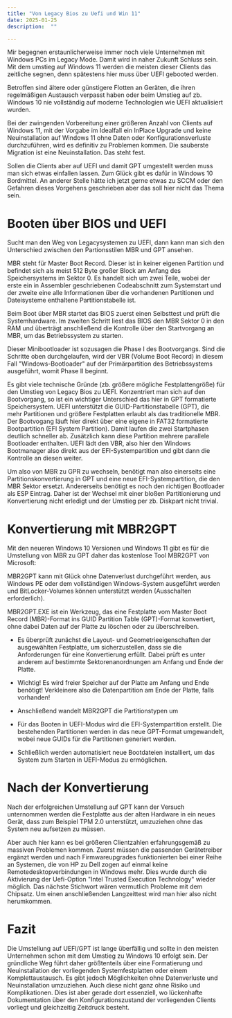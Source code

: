 ```yaml
---
title: "Von Legacy Bios zu Uefi und Win 11"
date: 2025-01-25
description:  ""

---
```


Mir begegnen erstaunlicherweise immer noch viele Unternehmen mit Windows PCs im Legacy Mode. Damit wird in naher Zukunft Schluss sein. Mit dem umstieg auf Windows 11 werden die meisten dieser Clients das zeitliche segnen, denn spätestens hier muss über UEFI gebooted werden. 

Betroffen sind ältere oder günstigere Flotten an Geräten, die ihren regelmäßigen Austausch verpasst haben oder beim Umstieg auf zb. Windows 10 nie vollständig auf moderne Technologien wie UEFI aktualisiert wurden.

Bei der zwingenden Vorbereitung einer größeren Anzahl von Clients auf Windows 11, mit der Vorgabe im Idealfall ein InPlace Upgrade und keine Neuinstallation auf Windows 11 ohne Daten oder Konfigurationsverluste durchzuführen, wird es definitiv zu Problemen kommen. Die sauberste Migration ist eine Neuinstallation. Das steht fest. 

Sollen die Clients aber auf UEFI und damit GPT umgestellt werden muss man sich etwas einfallen lassen. Zum Glück gibt es dafür in Windows 10 Bordmittel. An anderer Stelle hätte ich jetzt gerne etwas zu SCCM oder den Gefahren dieses Vorgehens geschrieben aber das soll hier nicht das Thema sein.

# Booten über BIOS und UEFI 

Sucht man den Weg von Legacysystemen zu UEFI, dann kann man sich den Unterschied zwischen den Partionsstilen MBR und GPT ansehen.

MBR steht für Master Boot Record. Dieser ist in keiner eigenen Partition und befindet sich als meist 512 Byte großer Block am Anfang des Speichersystems im Sektor 0. Es handelt sich um zwei Teile, wobei der erste ein in Assembler geschriebenen Codeabschnitt zum Systemstart und der zweite eine alle Informationen über die vorhandenen Partitionen und Dateisysteme enthaltene Partitionstabelle ist.

Beim Boot über MBR startet das BIOS zuerst einen Selbsttest und prüft die Systemhardware. Im zweiten Schritt liest das BIOS den MBR Sektor 0 in den RAM und überträgt anschließend die Kontrolle über den Startvorgang an MBR, um das Betriebssystem zu starten.

Dieser Minibootloader ist sozusagen die Phase I des Bootvorgangs. Sind die Schritte oben durchgelaufen, wird der VBR (Volume Boot Record) in diesem Fall "Windows-Bootloader" auf der Primärpartition des Betriebssystems ausgeführt, womit Phase II beginnt.

Es gibt viele technische Gründe (zb. größere mögliche Festplattengröße) für den Umstieg von Legacy Bios zu UEFI. Konzentriert man sich auf den Bootvorgang, so
ist ein wichtiger Unterschied das hier in GPT formatierte Speichersystem. UEFI unterstützt die GUID-Partitionstabelle (GPT), die mehr Partitionen und größere Festplatten erlaubt als das traditionelle MBR. Der Bootvogang läuft hier direkt über eine eigene in FAT32 formatierte Bootpartition (EFI System Partition). Damit laufen die zwei Startphasen deutlich schneller ab. Zusätzlich kann diese Partition mehrere parallele Bootloader enthalten. UEFI lädt den VBR, also hier den Windows Bootmanager also direkt aus der EFI-Systempartition und gibt dann die Kontrolle an diesen weiter.

Um also von MBR zu GPR zu wechseln, benötigt man also einerseits eine Partitionskonvertierung in GPT und eine neue EFI-Systempartition, die den MBR Sektor ersetzt. Andererseits benötigt es noch den richtigen Bootloader als ESP Eintrag. Daher ist der Wechsel mit einer bloßen Partitionierung und Konvertierung nicht erledigt und der Umstieg per zb. Diskpart nicht trivial.

# Konvertierung mit MBR2GPT

Mit den neueren Windows 10 Versionen und Windows 11 gibt es für die Umstellung von MBR zu GPT daher das kostenlose Tool MBR2GPT von Microsoft:

MBR2GPT kann mit Glück ohne Datenverlust durchgeführt werden, aus Windows PE oder dem vollständigen Windows-System ausgeführt werden und BitLocker-Volumes können unterstützt werden (Ausschalten erforderlich).

MBR2GPT.EXE ist ein Werkzeug, das eine Festplatte vom Master Boot Record (MBR)-Format ins GUID Partition Table (GPT)-Format konvertiert, ohne dabei Daten auf der Platte zu löschen oder zu überschreiben.

* Es überprüft zunächst die Layout- und Geometrieeigenschaften der ausgewählten Festplatte, um sicherzustellen, dass sie die Anforderungen für eine Konvertierung erfüllt. Dabei prüft es unter anderem auf bestimmte Sektorenanordnungen am Anfang und Ende der Platte.

* Wichtig! Es wird freier Speicher auf der Platte am Anfang und Ende benötigt! Verkleinere also die Datenpartition am Ende der Platte, falls vorhanden!

* Anschließend wandelt MBR2GPT die Partitionstypen um

* Für das Booten in UEFI-Modus wird die EFI-Systempartition erstellt. Die bestehenden Partitionen werden in das neue GPT-Format umgewandelt, wobei neue GUIDs für die Partitionen generiert werden.

* Schließlich werden automatisiert neue Bootdateien installiert, um das System zum Starten in UEFI-Modus zu ermöglichen.

# Nach der Konvertierung

Nach der erfolgreichen Umstellung auf GPT kann der Versuch unternommen werden die Festplatte aus der alten Hardware in ein neues Gerät, dass zum Beispiel TPM 2.0 unterstützt, umzuziehen ohne das System neu aufsetzen zu müssen.

Aber auch hier kann es bei größeren Clientzahlen erfahrungsgemäß zu massiven Problemen kommen. Zuerst müssen die passenden Gerätetreiber ergänzt werden und nach Firmwareupgrades funktionierten bei einer Reihe an Systemen, die von HP zu Dell zogen auf einmal keine Remotedesktopverbindungen in Windows mehr. Dies wurde durch die Aktivierung der Uefi-Option "Intel Trusted Execution Technology" wieder möglich. Das nächste Stichwort wären vermutlich Probleme mit dem Chipsatz. Um einen anschließenden Langzeittest wird man hier also nicht herumkommen.

# Fazit

Die Umstellung auf UEFI/GPT ist lange überfällig und sollte in den meisten Unternehmen schon mit dem Umstieg zu Windows 10 erfolgt sein. Der gründliche Weg führt daher größtenteils über eine Formatierung und Neuinstallation der vorliegenden Systemfestplatten oder einem Komplettaustausch. Es gibt jedoch Möglichkeiten ohne Datenverluste und Neuinstallation umzuziehen. Auch diese nicht ganz ohne Risiko und Komplikationen. Dies ist aber gerade dort essenziell, wo lückenhafte Dokumentation über den Konfigurationszustand der vorliegenden Clients vorliegt und gleichzeitig Zeitdruck besteht.